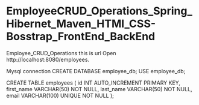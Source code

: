 # EmployeeCRUD_Operations_Spring_Hibernet_Maven_HTMl_CSS-Bosstrap_FrontEnd_BackEnd
Employee_CRUD_Operations
 this is url 
 Open http://localhost:8080/employees.


 Mysql connection 
 CREATE DATABASE employee_db;
USE employee_db;

CREATE TABLE employees (
    id INT AUTO_INCREMENT PRIMARY KEY,
    first_name VARCHAR(50) NOT NULL,
    last_name VARCHAR(50) NOT NULL,
    email VARCHAR(100) UNIQUE NOT NULL
);
